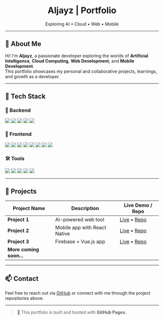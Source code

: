 <div align="center">
  <h1>Aljayz | Portfolio</h1>
  <p>Exploring AI • Cloud • Web • Mobile</p>
</div>

---

## 👋 About Me

Hi! I'm **Aljayz**, a passionate developer exploring the worlds of **Artificial Intelligence**, **Cloud Computing**, **Web Development**, and **Mobile Development**.  
This portfolio showcases my personal and collaborative projects, learnings, and growth as a developer.

---

## 🧰 Tech Stack

### 🔧 Backend
<p>
  <img src="https://img.shields.io/badge/Python-3776AB?style=for-the-badge&logo=python&logoColor=white"/>
  <img src="https://img.shields.io/badge/C++-00599C?style=for-the-badge&logo=c%2b%2b&logoColor=white"/>
  <img src="https://img.shields.io/badge/Sequelize-03AFEF?style=for-the-badge&logo=sequelize&logoColor=white"/>
  <img src="https://img.shields.io/badge/PostgreSQL-4169E1?style=for-the-badge&logo=postgresql&logoColor=white"/>
  <img src="https://img.shields.io/badge/Firebase-FFCA28?style=for-the-badge&logo=firebase&logoColor=black"/>
</p>

### 🎨 Frontend
<p>
  <img src="https://img.shields.io/badge/HTML5-E34F26?style=for-the-badge&logo=html5&logoColor=white"/>
  <img src="https://img.shields.io/badge/JavaScript-F7DF1E?style=for-the-badge&logo=javascript&logoColor=black"/>
  <img src="https://img.shields.io/badge/TypeScript-3178C6?style=for-the-badge&logo=typescript&logoColor=white"/>
  <img src="https://img.shields.io/badge/Vue.js-4FC08D?style=for-the-badge&logo=vue.js&logoColor=white"/>
  <img src="https://img.shields.io/badge/NuxtJS-00DC82?style=for-the-badge&logo=nuxt.js&logoColor=white"/>
  <img src="https://img.shields.io/badge/Quasar-1976D2?style=for-the-badge&logo=quasar&logoColor=white"/>
  <img src="https://img.shields.io/badge/React-20232A?style=for-the-badge&logo=react&logoColor=61DAFB"/>
  <img src="https://img.shields.io/badge/React_Native-20232A?style=for-the-badge&logo=react&logoColor=61DAFB"/>
</p>

### 🛠 Tools
<p>
  <img src="https://img.shields.io/badge/Figma-F24E1E?style=for-the-badge&logo=figma&logoColor=white"/>
  <img src="https://img.shields.io/badge/Git-F05032?style=for-the-badge&logo=git&logoColor=white"/>
  <img src="https://img.shields.io/badge/GitHub-181717?style=for-the-badge&logo=github&logoColor=white"/>
  <img src="https://img.shields.io/badge/GitLab-FC6D26?style=for-the-badge&logo=gitlab&logoColor=white"/>
  <img src="https://img.shields.io/badge/Photoshop-31A8FF?style=for-the-badge&logo=adobephotoshop&logoColor=white"/>
</p>

---

## 🚀 Projects

| Project Name | Description | Live Demo / Repo |
|--------------|-------------|------------------|
| **Project 1** | AI-powered web tool | [Live](#) • [Repo](#) |
| **Project 2** | Mobile app with React Native | [Live](#) • [Repo](#) |
| **Project 3** | Firebase + Vue.js app | [Live](#) • [Repo](#) |
| **More coming soon...** | | |

---

## 📫 Contact

Feel free to reach out via [GitHub](https://github.com/Aljayz) or connect with me through the project repositories above.

---

> 🚀 This portfolio is built and hosted with **GitHub Pages**.
